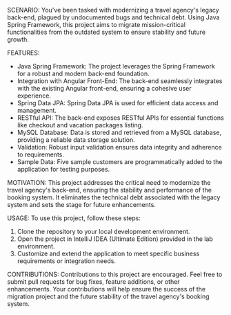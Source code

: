 SCENARIO:
You've been tasked with modernizing a travel agency's legacy back-end, plagued by undocumented bugs and technical debt. Using Java Spring Framework, this project aims to migrate mission-critical functionalities from the outdated system to ensure stability and future growth.

FEATURES:
- Java Spring Framework: The project leverages the Spring Framework for a robust and modern back-end foundation.
- Integration with Angular Front-End: The back-end seamlessly integrates with the existing Angular front-end, ensuring a cohesive user experience.
- Spring Data JPA: Spring Data JPA is used for efficient data access and management.
- RESTful API: The back-end exposes RESTful APIs for essential functions like checkout and vacation packages listing.
- MySQL Database: Data is stored and retrieved from a MySQL database, providing a reliable data storage solution.
- Validation: Robust input validation ensures data integrity and adherence to requirements.
- Sample Data: Five sample customers are programmatically added to the application for testing purposes.

MOTIVATION:
This project addresses the critical need to modernize the travel agency's back-end, ensuring the stability and performance of the booking system. It eliminates the technical debt associated with the legacy system and sets the stage for future enhancements.

USAGE:
To use this project, follow these steps:
1. Clone the repository to your local development environment.
2. Open the project in IntelliJ IDEA (Ultimate Edition) provided in the lab environment.
3. Customize and extend the application to meet specific business requirements or integration needs.

CONTRIBUTIONS:
Contributions to this project are encouraged. Feel free to submit pull requests for bug fixes, feature additions, or other enhancements. Your contributions will help ensure the success of the migration project and the future stability of the travel agency's booking system.
